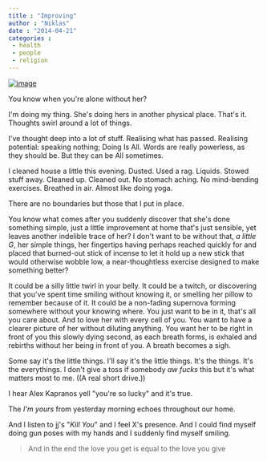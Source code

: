 ```yaml
---
title : "Improving"
author : "Niklas"
date : "2014-04-21"
categories : 
 - health
 - people
 - religion
---
```


[![image](https://niklasblog.com/wp-content/wpid-wp-1398102093744.jpeg "Learn more about hinduism")](https://niklasblog.com/wp-content/wpid-wp-1398102093744.jpeg)

You know when you're alone without her?

I'm doing my thing. She's doing hers in another physical place. That's it. Thoughts swirl around a lot of things.

I've thought deep into a lot of stuff. Realising what has passed. Realising potential: speaking nothing; Doing Is All. Words are really powerless, as they should be. But they can be All sometimes.

I cleaned house a little this evening. Dusted. Used a rag. Liquids. Stowed stuff away. Cleaned up. Cleaned out. No stomach aching. No mind-bending exercises. Breathed in air. Almost like doing yoga.

There are no boundaries but those that I put in place.

You know what comes after you suddenly discover that she's done something simple, just a little improvement at home that's just sensible, yet leaves another indelible trace of her? I don't want to be without that, _a little G_, her simple things, her fingertips having perhaps reached quickly for and placed that burned-out stick of incense to let it hold up a new stick that would otherwise wobble low, a near-thoughtless exercise designed to make something better?

It could be a silly little twirl in your belly. It could be a twitch, or discovering that you've spent time smiling without knowing it, or smelling her pillow to remember because of it. It could be a non-fading supernova forming somewhere without your knowing where. You just want to be in it, that's all you care about. And to love her with every cell of you. You want to have a clearer picture of her without diluting anything. You want her to be right in front of you this slowly dying second, as each breath forms, is exhaled and rebirths without her being in front of you. A breath becomes a sigh.

Some say it's the little things. I'll say it's the little things. It's the things. It's the everythings. I don't give a toss if somebody _aw fucks_ this but it's what matters most to me. ((A real short drive.))

I hear Alex Kapranos yell "you're so lucky" and it's true.

The _I'm yours_ from yesterday morning echoes throughout our home.

And I listen to jj's "_Kill You_" and I feel X's presence. And I could find myself doing gun poses with my hands and I suddenly find myself smiling.

> And in the end the love you get is equal to the love you give
